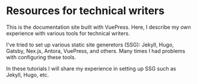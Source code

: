 # Resources for technical writers

This is the documentation site built with VuePress. Here, I describe my own experience with various tools for technical writers.

I've tried to set up various static site generetors (SSG): Jekyll, Hugo, Gatsby, Nex.js, Antora, VuePress, and others. Many times I had problems with configuring these tools.

In these tutorials I will share my experience in setting up SSG such as Jekyll, Hugo, etc.
